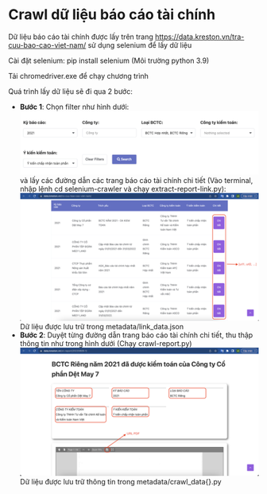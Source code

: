 # Crawl dữ liệu báo cáo tài chính

Dữ liệu báo cáo tài chính được lấy trên trang https://data.kreston.vn/tra-cuu-bao-cao-viet-nam/ sử dụng selenium để lấy dữ liệu

Cài đặt selenium: pip install selenium (Môi trường python 3.9)

Tải chromedriver.exe để chạy chương trình

Quá trình lấy dữ liệu sẽ đi qua 2 bước:
- **Bước 1**: Chọn filter như hình dưới:\
![filter](selenium-crawler/image/filter.png)\
và lấy các đường dẫn các trang báo cáo tài chính chi tiết (Vào terminal, nhập lệnh cd selenium-crawler và chạy extract-report-link.py):\
![list](selenium-crawler/image/list.png)\
Dữ liệu được lưu trữ trong metadata/link_data.json
- **Bước 2**: Duyệt từng đường dẫn trang báo cáo tài chính chi tiết, thu thập thông tin như trong hình dưới (Chạy crawl-report.py)\
![detail](selenium-crawler/image/detail.png)\
Dữ liệu được lưu trữ thông tin trong metadata/crawl_data{}.py